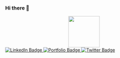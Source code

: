 ### Hi there 👋


<div id="header" align="center">
  <img src="https://media.giphy.com/media/E89xxATM4iZoPdr6Tb/giphy.gif" width="100"/>
</div>

<div id="badges">
  <a href="https://www.linkedin.com/in/usamayousaf01">
    <img src="https://img.shields.io/badge/LinkedIn-blue?style=for-the-badge&logo=linkedin&logoColor=white" alt="LinkedIn Badge"/>
  </a>
  <a href="https://usamayousaf.github.io/UsamaYousafgithub.io/">
    <img src="https://img.shields.io/static/v1?label=Portfolio&logo=portfolio&logoColor&message=%20&color=black?style=plastic&logo=appveyor" alt="Portfolio Badge"/>
  </a>
  <a href="https://www.upwork.com/freelancers/~019348dd62be23ed42">
    <img src="https://img.shields.io/badge/Upwork-black?style=for-the-badge&logo=upwork&logoColor=green&style=plastic" alt="Twitter Badge"/>
  </a>
</div>

<!--
**UsamaYousaf/UsamaYousaf** is a ✨ _special_ ✨ repository because its `README.md` (this file) appears on your GitHub profile.

Here are some ideas to get you started:

- 🔭 I’m currently working on ...
- 🌱 I’m currently learning ...
- 👯 I’m looking to collaborate on ...
- 🤔 I’m looking for help with ...
- 💬 Ask me about ...
- 📫 How to reach me: ...
- 😄 Pronouns: ...
- ⚡ Fun fact: ...
-->
